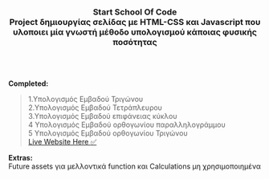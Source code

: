 <h3 align="center"> <b>Start School Of Code</b><br>Project δημιουργίας σελίδας με HTML-CSS και Javascript που υλοποιει μία γνωστή μέθοδο
υπολογισμού κάποιας φυσικής ποσότητας 
</h3>
<br>
<br>


**Completed:**
>1.Υπολογισμός Εμβαδού Τριγώνου<br>
>2.Υπολογισμός Εμβαδού Τετράπλευρου<br>
>3.Υπολογισμός Εμβαδού επιφάνειας κύκλου<br>
>4 Υπολογισμός Εμβαδού ορθογωνίου παραλληλογράμμου<br>
>5 Υπολογισμός Εμβαδού ορθογωνίου Τριγώνου<br>
[Live Website Here :white_check_mark:](https://iterpo.github.io/project2/)


**Extras:**<br>
Future assets για μελλοντικά function
και 
Calculations μη χρησιμοποιημένα
